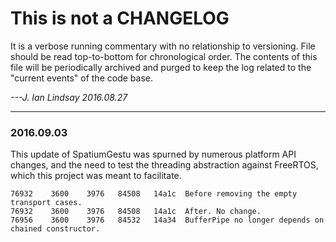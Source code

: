 # This is not a CHANGELOG
It is a verbose running commentary with no relationship to versioning.
File should be read top-to-bottom for chronological order.
The contents of this file will be periodically archived and purged to keep the log related to the "current events" of the code base.

_---J. Ian Lindsay 2016.08.27_

------

### 2016.09.03

This update of SpatiumGestu was spurned by numerous platform API changes, and
  the need to test the threading abstraction against FreeRTOS, which this project
  was meant to facilitate.

    76932    3600    3976   84508   14a1c  Before removing the empty transport cases.
    76932    3600    3976   84508   14a1c  After. No change.
    76956    3600    3976   84532   14a34  BufferPipe no longer depends on chained constructor.
